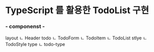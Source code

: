 # TypeScript 를 활용한 TodoList 구현

### - componenst -
  
layout
  ㄴ Header
todo
  ㄴ TodoForm
  ㄴ TodoItem
  ㄴ TodoList
stlye
  ㄴ TodoStyle
type
  ㄴ todo-type
